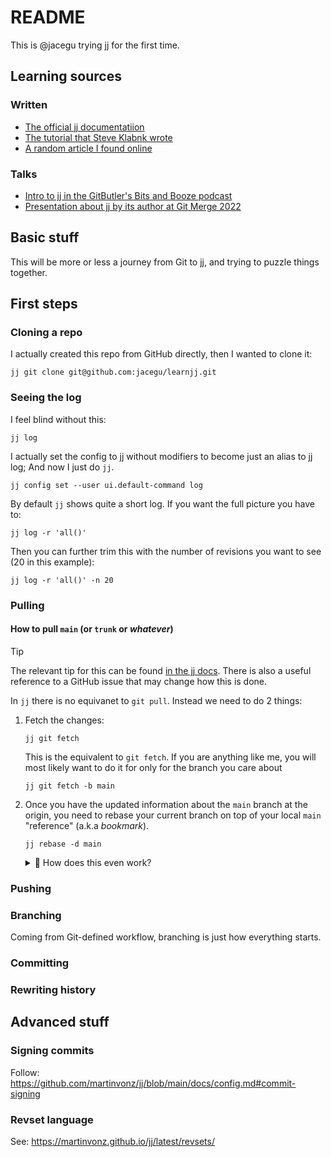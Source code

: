 # README

This is @jacegu trying jj for the first time.


## Learning sources

### Written
- [The official jj documentatiion](https://martinvonz.github.io/jj/latest/)
- [The tutorial that Steve Klabnk wrote](https://steveklabnik.github.io/jujutsu-tutorial/sharing-code/remotes.html)
- [A random article I found online](https://reasonablypolymorphic.com/blog/jj-strategy/index.html)

### Talks
- [Intro to jj in the GitButler's Bits and Booze podcast](https://www.youtube.com/watch?v=dwyMlLYIrPk)
- [Presentation about jj by its author at Git Merge 2022](https://www.youtube.com/watch?v=bx_LGilOuE4)


## Basic stuff

This will be more or less a journey from Git to jj, and trying to puzzle things together.


## First steps

### Cloning a repo
I actually created this repo from GitHub directly, then I wanted to clone it:

```
jj git clone git@github.com:jacegu/learnjj.git
```

### Seeing the log

I feel blind without this:
```
jj log
```

I actually set the config to jj without modifiers to become just an alias to jj log; And now I just do `jj`.
```
jj config set --user ui.default-command log
```

By default `jj` shows quite a short log. If you want the full picture you have to:
```
jj log -r 'all()'
```
Then you can further trim this with the number of revisions you want to see (20 in this example):
```
jj log -r 'all()' -n 20
```

### Pulling 

#### How to pull `main` (or `trunk` or _whatever_)

> [!TIP]
> The relevant tip for this can be found [in the jj docs](https://martinvonz.github.io/jj/latest/github/#updating-the-repository).
> There is also a useful reference to a GitHub issue that may change how this is done.

In `jj` there is no equivanet to `git pull`. Instead we need to do 2 things:

1. Fetch the changes:
    ```
    jj git fetch
    ```
    This is the equivalent to `git fetch`. If you are anything like me, you will most likely want to do it for only for the branch you care about
    ```
    jj git fetch -b main
    ```
2. Once you have the updated information about the `main` branch at the origin, you need to rebase your current branch on top of your local `main` "reference" (a.k.a _bookmark_).
    ```
    jj rebase -d main
    ```

    <details>
    <summary>🤨 How does this even work?</summary>
    
    The best way to understand this is to read through `jj rebase --help`.
    The important bits here are:
    - When not specifying `-b`, `-s` or `-r`, which defines the _what_ to rebase, the default value is `-b @`, which is the current branch.
    - In the context of rebase, the _branch_ of a commit is, the commit iself, its descendants, and all the ancestors it doesn't have in common with the destination commit.
    </details>


### Pushing


### Branching

Coming from Git-defined workflow, branching is just how everything starts.


### Committing


### Rewriting history



## Advanced stuff

### Signing commits
Follow: https://github.com/martinvonz/jj/blob/main/docs/config.md#commit-signing

### Revset language
See: https://martinvonz.github.io/jj/latest/revsets/
